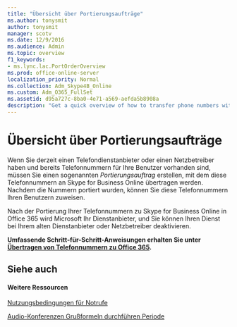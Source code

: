 ```yaml
---
title: "Übersicht über Portierungsaufträge"
ms.author: tonysmit
author: tonysmit
manager: scotv
ms.date: 12/9/2016
ms.audience: Admin
ms.topic: overview
f1_keywords:
- ms.lync.lac.PortOrderOverview
ms.prod: office-online-server
localization_priority: Normal
ms.collection: Adm_Skype4B_Online
ms.custom: Adm_O365_FullSet
ms.assetid: d95a727c-8ba0-4e71-a569-aefda5b8908a
description: "Get a quick overview of how to transfer phone numbers with a service provider to Skype for Business. "
---
```


# Übersicht über Portierungsaufträge

Wenn Sie derzeit einen Telefondienstanbieter oder einen Netzbetreiber haben und bereits Telefonnummern für Ihre Benutzer vorhanden sind, müssen Sie einen sogenannten  *Portierungsauftrag*  erstellen, mit dem diese Telefonnummern an Skype for Business Online übertragen werden. Nachdem die Nummern portiert wurden, können Sie diese Telefonnummern Ihren Benutzern zuweisen.
  
Nach der Portierung Ihrer Telefonnummern zu Skype for Business Online in Office 365 wird Microsoft Ihr Dienstanbieter, und Sie können Ihren Dienst bei Ihrem alten Dienstanbieter oder Netzbetreiber deaktivieren.
  
 **Umfassende Schritt-für-Schritt-Anweisungen erhalten Sie unter [Übertragen von Telefonnummern zu Office 365](transfer-phone-numbers-to-office-365.md).**
  
## Siehe auch

#### Weitere Ressourcen

[Nutzungsbedingungen für Notrufe](emergency-calling-terms-and-conditions.md)
  
[Audio-Konferenzen Grußformeln durchführen Periode](../accessibility-and-regulatory/audio-conferencing-complimentary-dial-out-period.md)

